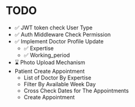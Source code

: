 # TODO

- ✅ JWT token check User Type
- ✅ Auth Middleware Check Permission
- ✅ Implement Doctor Profile Update
  - ✅ Expertise
  - ✅ Working_period
- ⌛ Photo Upload Mechanism
- Patient Create Appointment
  - List of Doctor By Expertise
  - Filter By Available Week Day
  - Cross Check Dates for The Appointments
  - Create Appointment
